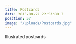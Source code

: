 ```yaml
---
title: Postcards
date: 2016-09-28 22:57:00 Z
position: 57
image: "/uploads/Postcards.jpg"
---
```


Illustrated postcards